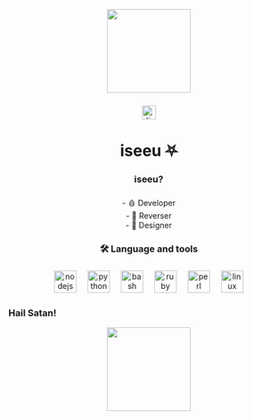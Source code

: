 <div align="center">
  <img height="150" src="https://i.pinimg.com/originals/6b/06/f7/6b06f7165d1c3b69cda78fd23362c2c4.gif"  />
</div>

###

<div align="center">
  <img src="https://img.shields.io/static/v1?message=Discord&logo=discord&label=&color=8B0000&logoColor=white&labelColor=&style=for-the-badge" height="25" alt="discord logo"  />
</div>

###

<h1 align="center">iseeu ⛧</h1>

###

<h3 align="center">iseeu?</h3>

###

<p align="center">- 🩸 Developer<br>- 🧧 Reverser<br>- 💢 Designer</p>

###

<h3 align="center">🛠 Language and tools</h3>

###

<div align="center">
  <img src="https://cdn.jsdelivr.net/gh/devicons/devicon/icons/nodejs/nodejs-original.svg" height="40" alt="nodejs logo"  />
  <img width="12" />
  <img src="https://cdn.jsdelivr.net/gh/devicons/devicon/icons/python/python-original.svg" height="40" alt="python logo"  />
  <img width="12" />
  <img src="https://cdn.jsdelivr.net/gh/devicons/devicon/icons/bash/bash-original.svg" height="40" alt="bash logo"  />
  <img width="12" />
  <img src="https://cdn.jsdelivr.net/gh/devicons/devicon/icons/ruby/ruby-original.svg" height="40" alt="ruby logo"  />
  <img width="12" />
  <img src="https://cdn.jsdelivr.net/gh/devicons/devicon/icons/perl/perl-original.svg" height="40" alt="perl logo"  />
  <img width="12" />
  <img src="https://cdn.jsdelivr.net/gh/devicons/devicon/icons/linux/linux-original.svg" height="40" alt="linux logo"  />
</div>

###

<h3 align="left">Hail Satan!</h3>

<div align="center">
  <img height="150" src="https://i.pinimg.com/originals/44/35/66/443566d100a7a982eb55f6d9eedf4be9.gif"  />
</div>
